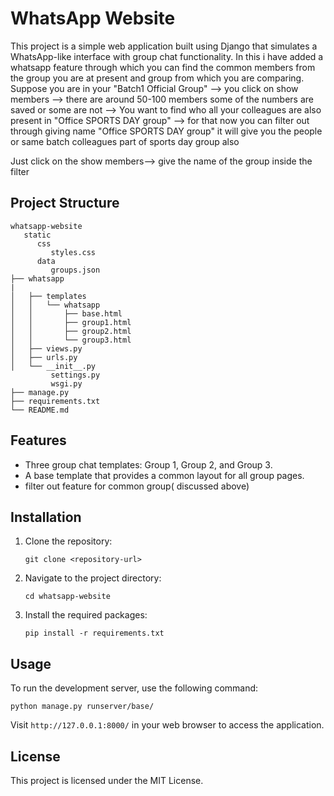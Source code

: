 # WhatsApp Website

This project is a simple web application built using Django that simulates a WhatsApp-like interface with group chat functionality.
In this i have added a whatsapp feature through which you can find the common members from the group you are at present and group from which you are comparing.
Suppose you are in your "Batch1 Official Group" --> you click on show members --> there are around 50-100 members some of the numbers are saved or some are not -->
You want to find who all your colleagues are also present in "Office SPORTS DAY group" --> for that now you can filter out through giving name "Office SPORTS DAY group" it will give you the people or same batch colleagues part of sports day group also

Just click on the show members--> give the name of the group inside the filter

## Project Structure

```
whatsapp-website
   static
      css
         styles.css
      data
         groups.json
├── whatsapp
|   
│   ├── templates
│   │   └── whatsapp
│   │       ├── base.html
│   │       ├── group1.html
│   │       ├── group2.html
│   │       └── group3.html
│   ├── views.py
│   ├── urls.py
│   └── __init__.py
         settings.py
         wsgi.py
├── manage.py
├── requirements.txt
└── README.md
```

## Features

- Three group chat templates: Group 1, Group 2, and Group 3.
- A base template that provides a common layout for all group pages.
- filter out feature for common group( discussed above)

## Installation

1. Clone the repository:
   ```
   git clone <repository-url>
   ```
2. Navigate to the project directory:
   ```
   cd whatsapp-website
   ```
3. Install the required packages:
   ```
   pip install -r requirements.txt
   ```

## Usage

To run the development server, use the following command:
```
python manage.py runserver/base/
```

Visit `http://127.0.0.1:8000/` in your web browser to access the application.

## License

This project is licensed under the MIT License.